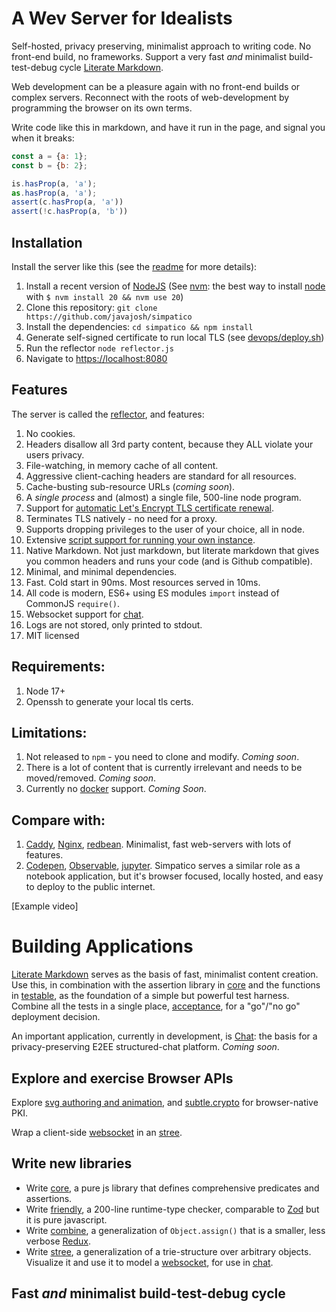 # A Wev Server for Idealists
Self-hosted, privacy preserving, minimalist approach to writing code.
No front-end build, no frameworks.
Support a very fast *and* minimalist build-test-debug cycle
[Literate Markdown](lit.md).

Web development can be a pleasure again with no front-end builds or complex servers.
Reconnect with the roots of web-development by programming the browser on its own terms.

Write code like this in markdown, and have it run in the page, and signal you when it breaks:

```js
const a = {a: 1};
const b = {b: 2};

is.hasProp(a, 'a');
as.hasProp(a, 'a');
assert(c.hasProp(a, 'a'))
assert(!c.hasProp(a, 'b'))
```

## Installation
Install the server like this (see the [readme](readme.md) for more details):
  1. Install a recent version of [NodeJS](https://nodejs.org/en/download/current) (See [nvm](https://github.com/nvm-sh/nvm): the best way to install [node](https://nodejs.org) with `$ nvm install 20 && nvm use 20`)
  2. Clone this repository: `git clone https://github.com/javajosh/simpatico`
  3. Install the dependencies: `cd simpatico && npm install`
  4. Generate self-signed certificate to run local TLS (see [devops/deploy.sh](devops/deploy.sh#generateSelfSignedCert))
  5. Run the reflector `node reflector.js`
  6. Navigate to [https://localhost:8080](https://localhost:8080)

## Features
The server is called the [reflector](reflector.md), and features:
  1. No cookies.
  2. Headers disallow all 3rd party content, because they ALL violate your users privacy.
  3. File-watching, in memory cache of all content.
  3. Aggressive client-caching headers are standard for all resources.
  3. Cache-busting sub-resource URLs (*coming soon*).
  4. A *single process* and (almost) a single file, 500-line node program.
  5. Support for [automatic Let's Encrypt TLS certificate renewal](/devops/certbot.md).
  5. Terminates TLS natively - no need for a proxy.
  6. Supports dropping privileges to the user of your choice, all in node.
  6. Extensive [script support for running your own instance](/devops/lib.sh).
  7. Native Markdown. Not just markdown, but literate markdown that gives you common headers and runs your code (and is Github compatible).
  8. Minimal, and minimal dependencies.
  9. Fast. Cold start in 90ms. Most resources served in 10ms.
  10. All code is modern, ES6+ using ES modules `import` instead of CommonJS `require()`.
  11. Websocket support for [chat](chat.md).
  11. Logs are not stored, only printed to stdout.
  12. MIT licensed

## Requirements:
  1. Node 17+
  2. Openssh to generate your local tls certs.

## Limitations:
  1. Not released to `npm` - you need to clone and modify. *Coming soon*.
  2. There is a lot of content that is currently irrelevant and needs to be moved/removed. *Coming soon*.
  3. Currently no [docker](kata/docker.md) support. *Coming Soon*.

## Compare with:
  1. [Caddy](https://caddyserver.com/), [Nginx](https://nginx.org/), [redbean](https://redbean.dev/). Minimalist, fast web-servers with lots of features.
  2. [Codepen](https://codepen.io/), [Observable](https://observablehq.com/), [jupyter](https://jupyter.org/). Simpatico serves a similar role as a notebook application, but it's browser focused, locally hosted, and easy to deploy to the public internet.

[Example video]

# Building Applications
[Literate Markdown](lit.md) serves as the basis of fast, minimalist content creation.
Use this, in combination with the assertion library in [core](core.md) and the functions in [testable](testable.js), as the foundation of a simple but powerful test harness.
Combine all the tests in a single place, [acceptance](acceptance.md), for a "go"/"no go" deployment decision.

An important application, currently in development, is [Chat](chat.md): the basis for a privacy-preserving E2EE structured-chat platform. *Coming soon*.

## Explore and exercise Browser APIs
Explore [svg authoring and animation](svg.md), and [subtle.crypto](crypto.md) for browser-native PKI.

Wrap a client-side [websocket](websocket.md) in an [stree](stree.md).

## Write new libraries
   - Write [core](core.md), a pure js library that defines comprehensive predicates and assertions.
   - Write [friendly](friendly.md), a 200-line runtime-type checker, comparable to [Zod](https://zod.dev/) but it is pure javascript.
   - Write [combine](combine.md), a generalization of `Object.assign()` that is a smaller, less verbose [Redux](https://redux.js.org/).
   - Write [stree](stree.md), a generalization of a trie-structure over arbitrary objects. Visualize it and use it to model a [websocket](websocket.md), for use in [chat](chat.md).

## Fast *and* minimalist build-test-debug cycle
